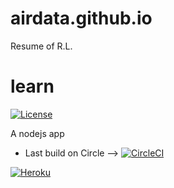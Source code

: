 # airdata.github.io
Resume of R.L.

# learn
[![License](https://img.shields.io/badge/license-Apache%202-4EB1BA.svg)](https://www.apache.org/licenses/LICENSE-2.0.html)

A nodejs app 

* Last build on Circle --> 
 [![CircleCI](https://img.shields.io/circleci/project/github/airdata/insite.svg)](https://circleci.com/gh/airdata/airdata.github.io) 

 [![Heroku](https://heroku-badge.herokuapp.com/?app=heroku-badge&style=flat)](https://rumen.herokuapp.com/projects.html)
